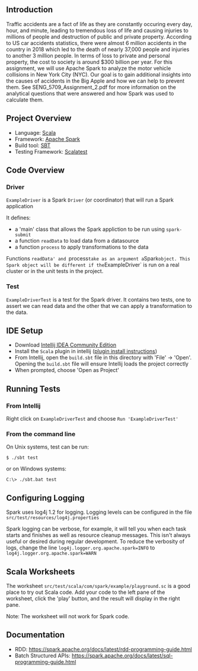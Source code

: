 ## Introduction
Traffic accidents are a fact of life as they are constantly occuring every day, hour, and minute, leading to tremendous loss of life and causing injuries to millions of people and destruction of public and private property. According to US car accidents statistics, there were almost 6 million accidents in the country in 2018 which led to the death of nearly 37,000 people and injuries to another 3 million people. In terms of loss to private and personal property, the cost to society is around $300 billion per year. For this assignment, we will use Apache Spark to analyze the motor vehicle collisions in New York City (NYC). Our goal is to gain additional insights into the causes of accidents in the Big Apple and how we can help to prevent them. See SENG_5709_Assignment_2.pdf for more information on the analytical questions that were answered and how Spark was used to calculate them.

## Project Overview

- Language: [Scala](https://www.scala-lang.org/)
- Framework: [Apache Spark](https://spark.apache.org/)
- Build tool: [SBT](https://www.scala-sbt.org/) 
- Testing Framework: [Scalatest](http://www.scalatest.org/)

## Code Overview

### Driver

`ExampleDriver` is a Spark `Driver` (or coordinator) that will run a Spark application

It defines: 
- a 'main' class that allows the Spark appliction
to be run using `spark-submit` 
- a function `readData` to load data from a datasource
- a function `process` to apply transformations to the data

Functions `readData' and `process` take as an argument a `Spark` object. This Spark object
will be different if the `ExampleDriver` is run on a real cluster or in the unit tests in the project.

### Test

`ExampleDriverTest` is a test for the Spark driver. It contains two tests,
one to assert we can read data and the other that we can apply a transformation
to the data.

## IDE Setup

- Download [Intellij IDEA Community Edition](https://www.jetbrains.com/idea/download/#section=mac)
- Install the `Scala` plugin in intellij ([plugin install instructions](https://www.jetbrains.com/help/idea/managing-plugins.html))
- From Intellij, open the `build.sbt` file in this directory with 'File' -> 'Open'. Opening the `build.sbt` file will ensure Intellij loads the project correctly
- When prompted, choose 'Open as Project'

## Running Tests

### From Intellij

Right click on `ExampleDriverTest` and choose `Run 'ExampleDriverTest'`

### From the command line

On Unix systems, test can be run:

```shell script
$ ./sbt test
```

or on Windows systems:

```shell script
C:\> ./sbt.bat test
```

## Configuring Logging

Spark uses log4j 1.2 for logging. Logging levels can be configured in the file `src/test/resources/log4j.properties`

Spark logging can be verbose, for example, it will tell you when each task starts and finishes as well
as resource cleanup messages. This isn't always useful or desired during regular development. To reduce the verbosity of logs,
change the line `log4j.logger.org.apache.spark=INFO` to `log4j.logger.org.apache.spark=WARN`

## Scala Worksheets

The worksheet `src/test/scala/com/spark/example/playground.sc` is a good place to try out Scala code. Add your code
to the left pane of the worksheet, click the 'play' button, and the result will display in the right pane.

Note: The worksheet will not work for Spark code.

## Documentation

* RDD: https://spark.apache.org/docs/latest/rdd-programming-guide.html
* Batch Structured APIs: https://spark.apache.org/docs/latest/sql-programming-guide.html
